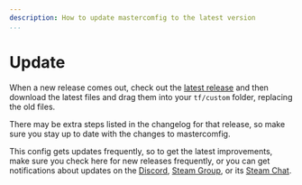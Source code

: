 ```yaml
---
description: How to update mastercomfig to the latest version
...
```


# Update

When a new release comes out, check out the
[latest release](https://mastercomfig.com/download) and
then download the latest files and drag them into your `tf/custom` folder,
replacing the old files.

There may be extra steps listed in the changelog for that release, so make
sure you stay up to date with the changes to mastercomfig.

This config gets updates frequently, so to get the latest improvements, make
sure you check here for new releases frequently, or you can get notifications
about updates on the [Discord](https://discord.gg/CuPb2zV),
[Steam Group](https://steamcommunity.com/groups/comfig), or its [Steam Chat](https://s.team/chat/IM8fJTnx).
